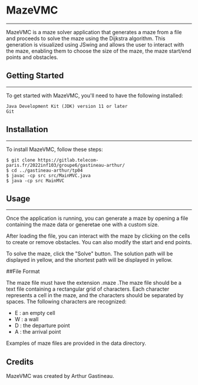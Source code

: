 # MazeVMC
***
MazeVMC is a maze solver application that generates a maze from a file and proceeds to solve the maze using the Dijkstra algorithm. This generation is visualized using JSwing and allows the user to interact with the maze, enabling them to choose the size of the maze, the maze start/end points and obstacles.

## Getting Started
***
To get started with MazeVMC, you'll need to have the following installed:

    Java Development Kit (JDK) version 11 or later
    Git

## Installation
***
To install MazeVMC, follow these steps:

    $ git clone https://gitlab.telecom-paris.fr/2022inf103/groupe6/gastineau-arthur/
    $ cd ../gastineau-arthur/tp04
    $ javac -cp src src/MainMVC.java
    $ java -cp src MainMVC

## Usage
***
Once the application is running, you can generate a maze by opening a file containing the maze data or generetae one with a custom size. 

After loading the file, you can interact with the maze by clicking on the cells to create or remove obstacles. You can also modify the start and end points.

To solve the maze, click the "Solve" button. The solution path will be displayed in yellow, and the shortest path will be displayed in yellow.

##File Format

The maze file must have the extension .maze .The maze file should be a text file containing a rectangular grid of characters. Each character represents a cell in the maze, and the characters should be separated by spaces. The following characters are recognized:

- E : an empty cell
- W : a wall
- D : the departure point
- A : the arrival point

Examples of maze files are provided in the data directory.

## Credits

MazeVMC was created by Arthur Gastineau.

